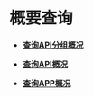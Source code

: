# 概要查询<a name="ZH-CN_TOPIC_0000001082135131"></a>

-   **[查询API分组概况](QueryingAPIGroupQuantities.md)**  

-   **[查询API概况](QueryingAPIQuantities.md)**  

-   **[查询APP概况](QueryingAppQuantities.md)**  


